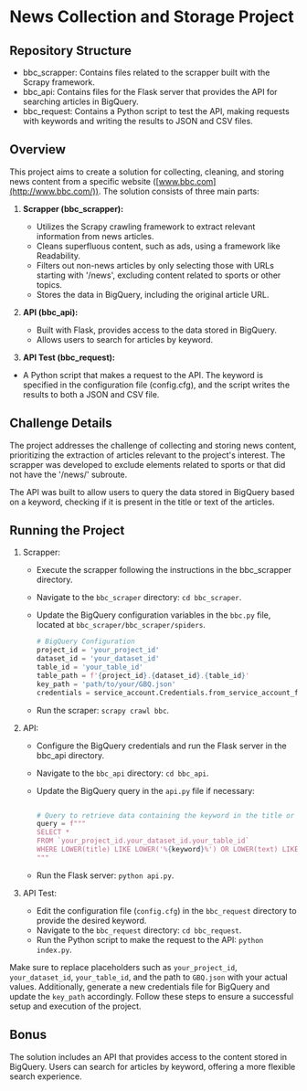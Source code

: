News Collection and Storage Project
===================================

Repository Structure
--------------------

-   bbc_scrapper: Contains files related to the scrapper built with the Scrapy framework.
-   bbc_api: Contains files for the Flask server that provides the API for searching articles in BigQuery.
-   bbc_request: Contains a Python script to test the API, making requests with keywords and writing the results to JSON and CSV files.


Overview
--------

This project aims to create a solution for collecting, cleaning, and storing news content from a specific website ([www.bbc.com](http://www.bbc.com/)). The solution consists of three main parts:

1.  **Scrapper (bbc_scrapper):**

    -   Utilizes the Scrapy crawling framework to extract relevant information from news articles.
    -   Cleans superfluous content, such as ads, using a framework like Readability.
    - Filters out non-news articles by only selecting those with URLs starting with '/news', excluding content related to sports or other topics.
    -   Stores the data in BigQuery, including the original article URL.
2.  **API (bbc_api):**

    -   Built with Flask, provides access to the data stored in BigQuery.
    -   Allows users to search for articles by keyword.
3.  **API Test (bbc_request):**

- A Python script that makes a request to the API. The keyword is specified in the configuration file (config.cfg), and the script writes the results to both a JSON and CSV file.


Challenge Details
-----------------

The project addresses the challenge of collecting and storing news content, prioritizing the extraction of articles relevant to the project's interest. The scrapper was developed to exclude elements related to sports or that did not have the '/news/' subroute.

The API was built to allow users to query the data stored in BigQuery based on a keyword, checking if it is present in the title or text of the articles.


Running the Project
-------------------

1.  Scrapper:

    -   Execute the scrapper following the instructions in the bbc_scrapper directory.
    -   Navigate to the `bbc_scraper` directory: `cd bbc_scraper`.
    -   Update the BigQuery configuration variables in the `bbc.py` file, located at `bbc_scraper/bbc_scraper/spiders`.

        

        ```python
        # BigQuery Configuration 
        project_id = 'your_project_id'
        dataset_id = 'your_dataset_id'
        table_id = 'your_table_id'
        table_path = f'{project_id}.{dataset_id}.{table_id}'
        key_path = 'path/to/your/GBQ.json'
        credentials = service_account.Credentials.from_service_account_file(key_path, scopes=['https://www.googleapis.com/auth/cloud-platform'])

    -   Run the scraper: `scrapy crawl bbc`.
2.  API:

    -   Configure the BigQuery credentials and run the Flask server in the bbc_api directory.
    -   Navigate to the `bbc_api` directory: `cd bbc_api`.
    -   Update the BigQuery query in the `api.py` file if necessary:

        ```python

        # Query to retrieve data containing the keyword in the title or text
        query = f"""
        SELECT *
        FROM `your_project_id.your_dataset_id.your_table_id`
        WHERE LOWER(title) LIKE LOWER('%{keyword}%') OR LOWER(text) LIKE LOWER('%{keyword}%')
        """

    -   Run the Flask server: `python api.py`.
3.  API Test:

    -   Edit the configuration file (`config.cfg`) in the `bbc_request` directory to provide the desired keyword.
    -   Navigate to the `bbc_request` directory: `cd bbc_request`.
    -   Run the Python script to make the request to the API: `python index.py`.

Make sure to replace placeholders such as `your_project_id`, `your_dataset_id`, `your_table_id`, and the path to `GBQ.json` with your actual values. Additionally, generate a new credentials file for BigQuery and update the `key_path` accordingly. Follow these steps to ensure a successful setup and execution of the project.

Bonus
-----

The solution includes an API that provides access to the content stored in BigQuery. Users can search for articles by keyword, offering a more flexible search experience.
